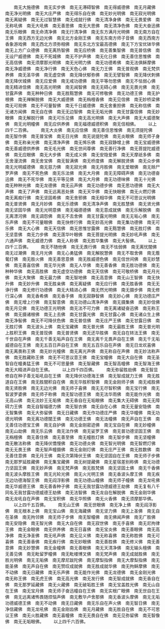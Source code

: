 <!-- { "loadSidebar": true } -->
　　南无大施德佛　南无实步佛　南无无滞碍智佛　南无得威德佛　南无月藏佛　南无净光明佛　南无大庄严佛　南无得乐自在佛　南无妙光明佛　南无寂光明佛　南无离疑佛　南无无过智慧佛　南无成就行佛　南无清净身佛　南无无畏爱佛　南无称吼佛　南无大吼佛　南无善思佛　南无大思佛　南无清净色佛　南无大奋迅佛　南无乐眼佛　南无命清净佛　南无行清净佛　南无东方满月光明佛　南无南方自在王佛　南无西方无边光佛　南无北方金刚王佛　南无东南方师子音佛　南无西南方香象游戏佛　南无西北方须弥相佛　南无东北方宝最高德佛　南无下方宝优钵华佛　南无上方广众德佛　南无离热智佛　南无应桥佛　南无善集智佛　南无普信佛　南无设尸威德佛　南无不死城佛　南无不护声佛　南无化日佛　南无善住思惟佛　南无高信佛　南无须摩那光明佛　南无光明力佛　南无功德希佛　南无法俱稣摩佛　南无净威德佛　南无净行佛　南无天色心佛　南无力王佛　南无普观佛　南无梵供养佛　南无圣华佛　南无虚空佛　南无降伏郁弥佛　南无无譬智佛　南无降伏刺佛　南无降伏城佛　南无应爱佛　南无戒功德佛　南无平等勿思佛　南无不怯弱心佛　南无精进信佛　南无高光明佛　南无闻智佛　南无无碍心佛　南无无畏光佛　南无甘露声佛　南无种种日佛　南无胜黠慧佛　南无可修敬佛　南无功德王佛　南无护根佛　南无禅解脱佛　南无大威德佛　南无栴檀香佛　南无见信佛　南无妙桥梁佛　南无可观佛　南无不可量智佛　南无千日威德佛　南无舍重担佛　南无称信佛　南无诸方闻佛　南无自在佛　南无无边智佛　南无无垢光佛　南无甘露信佛　南无妙眼佛　南无解脱行佛　南无可乐见佛　南无高光明佛　南无大声佛　南无大威德聚佛　南无光明幢佛　南无应供养佛　南无福德威德积佛　南无信相佛。
　　以上四千二百佛。
　　南无大炎佛　南无应信佛　南无善住思惟佛　南无须提陀佛　南无智作佛　南无普宝佛　南无日光佛　南无说提陀佛　南无炎眼佛　南无师子身佛　南无称亲光佛　南无清净声佛　南无悕乐佛　南无寂静增上佛　南无宝威德佛　南无善威德供养佛　南无毛光佛　南无世间尊佛　南无善行净佛　南无菩提陀威德佛　南无应眼佛　南无大步佛　南无成义佛　南无安隐爱佛　南无天摩祇多佛　南无舍漫流佛　南无舍宝佛　南无智满佛　南无桥度佛　南无解脱贤佛　南无众步佛　南无光明威德佛　南无慈力佛　南无寂光佛　南无月胜佛　南无爱眼佛　南无赊尸罗声佛　南无不死色佛　南无乐法佛　南无大月佛　南无无障碍声佛　南无功德奋迅佛　南无不死华佛　南无平等见佛　南无大月佛　南无功德味佛　南无十光佛　南无种种光佛　南无龙德佛　南无云声佛　南无功德步佛　南无思功德佛　南无大声佛　南无了声佛　南无远离恶处佛　南无天华佛　南无快眼佛　南无火燃灯佛　南无离痴行佛　南无坚固希佛　南无舍邪佛　南无相华佛　南无不可思议光明佛　南无普贤佛　南无月妙佛　南无乐德佛　南无清净声佛　南无胜慧佛　南无贤光佛　南无坚固华佛　南无光明意佛　南无福德德佛　南无意成就佛　南无乐解脱佛　南无离漂河佛　南无调怨佛　南无不去舍佛　南无甘露光明佛　南无无垢心佛　南无乐声佛　南无不可量眼佛　南无快修行佛　南无妙高光佛　南无集功德佛　南无可乐佛　南无大心佛　南无天信佛　南无思惟甘露佛　南无黠慧佛　南无胜灯佛　南无坚意佛　南无力步佛　南无莲华叶眼佛　南无菩提光明佛　南无妙吼声佛　南无六通声佛　南无威德力佛　南无人称佛　南无胜华集佛　南无大髻佛。
　　以上四千三百佛。
　　南无不随他佛　南无无畏行佛　南无不怯弱佛　南无离忧闇佛　南无过潮佛　南无月光佛　南无心勇猛佛　南无解脱慧佛　南无不取舍佛　南无薝葡灯佛　南无胜火佛　南无善思意佛　南无胜威德色佛　南无信世间佛　南无妙慧佛　南无善喜信佛　南无华光佛　南无人华佛　南无善香佛　南无胜功德佛　南无种种华佛　南无高胜佛　南无虚空功德佛　南无天信佛　南无可敬桥佛　南无月光佛　南无大聚佛　南无最力佛　南无智地佛　南无高意佛　南无山王智佛　南无快升佛　南无妙升佛　南无胜亲佛　南无离疑佛　南无应行佛　南无胜香佛　南无无诤行佛　南无修行功德佛　南无大精进心佛　南无然光明佛　南无摄步佛　南无修行深心佛　南无香希佛　南无香手佛　南无寂静智佛　南无妙心佛　南无功德庄严佛　南无增上行佛　南无智意佛　南无功德山清净声佛　南无摄集佛　南无妙信佛　南无月见佛　南无功德王光明佛　南无法不可力佛　南无离诸疑奋迅佛　南无称王佛　南无摄诸根佛　南无上去佛　南无甘露光佛　南无甘露心佛　南无诸众生上佛　南无净髻佛　南无不可降伏色佛　南无普信佛　南无庄严王佛　南无甘露日佛　南无胜灯佛　南无波头上佛　南无宝藏佛　南无普光佛　南无最胜王佛　南无普光明上胜积王佛　南无普现佛　南无普贤佛　南无还华胜佛　南无自在转法王佛　南无千世自在声佛　南无千善无垢声自在王佛　南无离千无畏声自在王佛　南无千无垢威德自在王佛　南无五百日声自在王佛　南无五百乐自在声佛　南无日龙欢喜佛　南无离畏称王佛　南无妙光幢佛　南无离光声佛　南无称自在声佛　南无妙法称声佛　南无胜藏称王佛　南无不可思议意王佛　南无宝幢佛　南无大自在佛　南无圣智自在幢勇猛王佛　南无不可思量佛　南无智藏佛　南无智高幢佛　南无智海王佛　南无大精进声自在王佛。
　　以上四千四百佛。
　　南无弥留胜劫佛　南无智显修自在种子善无垢吼自在王佛　南无降伏功德海王佛　南无智成就力王佛　南无胜道自在王佛　南无胜闇积自在佛　南无华胜积智佛　南无金刚师子佛　南无戒胜佛　南无贤胜佛　南无无边光佛　南无师子喜佛　南无无尽智积佛　南无宝行佛　南无智波罗婆佛　南无师子称佛　南无智功德王佛　南无法华雨佛　南无能作光佛　南无高山佛　南无法妙王无垢佛　南无香自在无垢眼佛　南无集大无碍佛　南无无障碍力王佛　南无自智福德力佛　南无智衣佛　南无自在心佛　南无无量安隐佛　南无智集佛　南无大弥留佛　南无日藏佛　南无作功德庄严佛　南无华幢佛　南无功德光明佛　南无离功德闇王佛　南无功德王佛　南无法幢佛　南无声自在王佛　南无善住功德宝王佛　南无自护佛　南无金刚密迹佛　南无宝自在佛　南无妙幢佛　南无山劫佛　南无乐云佛　南无法作佛　南无娑罗王佛　南无普功德坚固王佛　南无栴檀佛　南无善住佛　南无善至佛　南无幢胜灯佛　南无智步佛　南无坚幢佛　南无散法称佛　南无降伏憍慢佛　南无功德炎佛　南无智光明佛　南无智燃灯佛　南无无畏王佛　南无智声幢摄佛　南无金刚灯佛　南无庄严王佛　南无胜数佛　南无善住意佛　南无月王佛　南无次第降伏王佛　南无坚固自在王佛　南无师子步佛　南无那罗延胜藏佛　南无集宝藏佛　南无树提藏佛　南无星宿差别称佛　南无功德力坚固王佛　南无妙声佛　南无梵声佛　南无胜梵佛　南无坚固土佛　南无千香佛　南无波头摩胜王佛　南无光轮光佛　南无火光明王佛　南无香波头摩王佛　南无疾无边功德海智王佛　南无阎浮影佛　南无功德山幢佛　南无师子幢佛　南无龙吼佛　南无华威德王佛　南无善香种子佛　南无无我甘露功德威德王劫佛　南无复有八千同名无我甘露功德威德王劫佛　南无法智佛　南无龙自在解脱佛　南无金刚华佛　南无龙吼自在声佛　南无宝积佛　南无华照佛　南无火香佛　南无须摩那华佛。
　　以上四千五百佛。
　　南无山王佛　南无世眼佛　南无净上佛　南无阎浮影佛　南无根本上佛　南无宝山佛　南无海藏佛　南无坚力佛　南无上圣佛　南无自在圣佛　南无拘邻佛　南无师子步佛　南无智幢佛　南无佛闻声佛　南无广胜佛　南无安隐佛　南无智光佛　南无大自在佛　南无寂世佛　南无手喜佛　南无尼拘律王佛　南无金眼佛　南无供养佛　南无日喜佛　南无宝炎佛　南无善眼佛　南无高净佛　南无净圣佛　南无吼声佛　南无见义佛　南无称喜佛　南无称胜佛　南无可喜佛　南无善香佛　南无疾行佛　南无妙眼佛　南无善胜佛　南无修义佛　南无善意佛　南无妙慧佛　南无金幢佛　南无善眼佛　南无天清净佛　南无输头檀佛　南无善见佛　南无毗留罗幢佛　南无毗楼博叉佛　南无梵声佛　南无成就胜佛　南无胜光明佛　南无无垢佛　南无摩尼跋陀佛　南无摩梨指佛　南无大摩梨指佛　南无能圣佛　南无声自在佛　南无赞叹成就佛　南无胜成就华佛　南无拘稣摩佛　南无不动佛　南无日藏佛　南无乐声佛　南无能作光佛　南无龙德佛　南无金刚光佛　南无称王佛　南无虎王佛　南无高光佛　南无发行佛　南无智成就佛　南无香自在佛　南无那罗延藏佛　南无火藏佛　南无破垢胜王佛　南无宝盖胜光佛　南无山自在王佛　南无宝月佛　南无师子奋迅幢自在王佛　南无实根广眼佛　南无世自在王佛　南无远离诸怖畏随烦恼声佛　南无敷华卢舍那佛　南无香波头摩佛　南无无垢功德威德王佛　南无不动佛　南无日藏佛　南无乐自在声火佛　南无智日佛　南无净信藏佛　南无龙吼佛　南无金刚齿佛　南无月藏佛　南无胜自在佛　南无不可思议王佛　南无火胜藏佛　南无喜幢佛　南无无畏自在佛　南无见弥留佛　南无智像佛　南无无垢眼佛。
　　以上四千六百佛。
